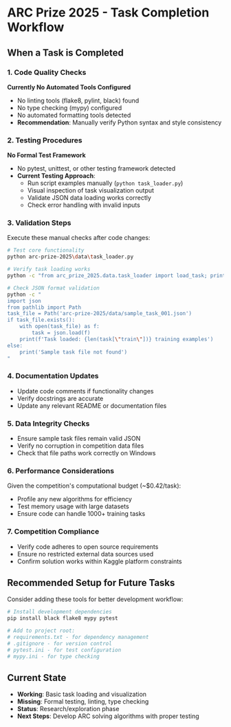 # ARC Prize 2025 - Task Completion Workflow

## When a Task is Completed

### 1. Code Quality Checks
**Currently No Automated Tools Configured**
- No linting tools (flake8, pylint, black) found
- No type checking (mypy) configured  
- No automated formatting tools detected
- **Recommendation**: Manually verify Python syntax and style consistency

### 2. Testing Procedures
**No Formal Test Framework**
- No pytest, unittest, or other testing framework detected
- **Current Testing Approach**: 
  - Run script examples manually (`python task_loader.py`)
  - Visual inspection of task visualization output
  - Validate JSON data loading works correctly
  - Check error handling with invalid inputs

### 3. Validation Steps
Execute these manual checks after code changes:

```bash
# Test core functionality
python arc-prize-2025\data\task_loader.py

# Verify task loading works
python -c "from arc_prize_2025.data.task_loader import load_task; print('Task loading works')"

# Check JSON format validation
python -c "
import json
from pathlib import Path
task_file = Path('arc-prize-2025/data/sample_task_001.json')
if task_file.exists():
    with open(task_file) as f:
        task = json.load(f)
    print(f'Task loaded: {len(task[\"train\"])} training examples')
else:
    print('Sample task file not found')
"
```

### 4. Documentation Updates
- Update code comments if functionality changes
- Verify docstrings are accurate
- Update any relevant README or documentation files

### 5. Data Integrity Checks
- Ensure sample task files remain valid JSON
- Verify no corruption in competition data files
- Check that file paths work correctly on Windows

### 6. Performance Considerations
Given the competition's computational budget (~$0.42/task):
- Profile any new algorithms for efficiency
- Test memory usage with large datasets
- Ensure code can handle 1000+ training tasks

### 7. Competition Compliance
- Verify code adheres to open source requirements
- Ensure no restricted external data sources used
- Confirm solution works within Kaggle platform constraints

## Recommended Setup for Future Tasks
Consider adding these tools for better development workflow:

```bash
# Install development dependencies
pip install black flake8 mypy pytest

# Add to project root:
# requirements.txt - for dependency management  
# .gitignore - for version control
# pytest.ini - for test configuration
# mypy.ini - for type checking
```

## Current State
- **Working**: Basic task loading and visualization
- **Missing**: Formal testing, linting, type checking
- **Status**: Research/exploration phase
- **Next Steps**: Develop ARC solving algorithms with proper testing